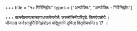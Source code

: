 +++
title = "१० गिरिनिर्झरः"
types = ["अन्योक्तिः", "अन्योक्तिः - गिरिनिर्झरः"]

+++
कल्लोलसञ्चलदगाधजलैरलोलैः कल्लोलिनीपरिवृढैः किमपेयतोयैः।  
जीयात्स जर्जरतनुर्गिरिनिर्झरोऽयं यद्विप्रुषापि तृषिता वितृषीभवन्ति॥ 17 ॥  